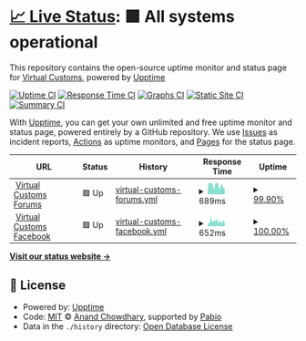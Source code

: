 # [📈 Live Status](https://Virtual-Customs-Development.github.io/upptime): <!--live status--> **🟩 All systems operational**

This repository contains the open-source uptime monitor and status page for [Virtual Customs](https://virtualcustoms.net), powered by [Upptime](https://upptime.js.org)

[![Uptime CI](https://github.com/Virtual-Customs-Development/upptime/workflows/Uptime%20CI/badge.svg)](https://github.com/Virtual-Customs-Development/upptime/actions?query=workflow%3A%22Uptime+CI%22)
[![Response Time CI](https://github.com/Virtual-Customs-Development/upptime/workflows/Response%20Time%20CI/badge.svg)](https://github.com/Virtual-Customs-Development/upptime/actions?query=workflow%3A%22Response+Time+CI%22)
[![Graphs CI](https://github.com/Virtual-Customs-Development/upptime/workflows/Graphs%20CI/badge.svg)](https://github.com/Virtual-Customs-Development/upptime/actions?query=workflow%3A%22Graphs+CI%22)
[![Static Site CI](https://github.com/Virtual-Customs-Development/upptime/workflows/Static%20Site%20CI/badge.svg)](https://github.com/Virtual-Customs-Development/upptime/actions?query=workflow%3A%22Static+Site+CI%22)
[![Summary CI](https://github.com/Virtual-Customs-Development/upptime/workflows/Summary%20CI/badge.svg)](https://github.com/Virtual-Customs-Development/upptime/actions?query=workflow%3A%22Summary+CI%22)

With [Upptime](https://upptime.js.org), you can get your own unlimited and free uptime monitor and status page, powered entirely by a GitHub repository. We use [Issues](https://github.com/Virtual-Customs-Development/upptime/issues) as incident reports, [Actions](https://github.com/Virtual-Customs-Development/upptime/actions) as uptime monitors, and [Pages](https://Virtual-Customs-Development.github.io/upptime) for the status page.

<!--start: status pages-->
<!-- This summary is generated by Upptime (https://github.com/upptime/upptime) -->
<!-- Do not edit this manually, your changes will be overwritten -->
<!-- prettier-ignore -->
| URL | Status | History | Response Time | Uptime |
| --- | ------ | ------- | ------------- | ------ |
| <img alt="" src="https://icons.duckduckgo.com/ip3/virtualcustoms.net.ico" height="13"> [Virtual Customs Forums](https://virtualcustoms.net/) | 🟩 Up | [virtual-customs-forums.yml](https://github.com/Virtual-Customs-Development/upptime/commits/HEAD/history/virtual-customs-forums.yml) | <details><summary><img alt="Response time graph" src="./graphs/virtual-customs-forums/response-time-week.png" height="20"> 689ms</summary><br><a href="https://Virtual-Customs-Development.github.io/upptime/history/virtual-customs-forums"><img alt="Response time 689" src="https://img.shields.io/endpoint?url=https%3A%2F%2Fraw.githubusercontent.com%2FVirtual-Customs-Development%2Fupptime%2FHEAD%2Fapi%2Fvirtual-customs-forums%2Fresponse-time.json"></a><br><a href="https://Virtual-Customs-Development.github.io/upptime/history/virtual-customs-forums"><img alt="24-hour response time 667" src="https://img.shields.io/endpoint?url=https%3A%2F%2Fraw.githubusercontent.com%2FVirtual-Customs-Development%2Fupptime%2FHEAD%2Fapi%2Fvirtual-customs-forums%2Fresponse-time-day.json"></a><br><a href="https://Virtual-Customs-Development.github.io/upptime/history/virtual-customs-forums"><img alt="7-day response time 689" src="https://img.shields.io/endpoint?url=https%3A%2F%2Fraw.githubusercontent.com%2FVirtual-Customs-Development%2Fupptime%2FHEAD%2Fapi%2Fvirtual-customs-forums%2Fresponse-time-week.json"></a><br><a href="https://Virtual-Customs-Development.github.io/upptime/history/virtual-customs-forums"><img alt="30-day response time 689" src="https://img.shields.io/endpoint?url=https%3A%2F%2Fraw.githubusercontent.com%2FVirtual-Customs-Development%2Fupptime%2FHEAD%2Fapi%2Fvirtual-customs-forums%2Fresponse-time-month.json"></a><br><a href="https://Virtual-Customs-Development.github.io/upptime/history/virtual-customs-forums"><img alt="1-year response time 689" src="https://img.shields.io/endpoint?url=https%3A%2F%2Fraw.githubusercontent.com%2FVirtual-Customs-Development%2Fupptime%2FHEAD%2Fapi%2Fvirtual-customs-forums%2Fresponse-time-year.json"></a></details> | <details><summary><a href="https://Virtual-Customs-Development.github.io/upptime/history/virtual-customs-forums">99.90%</a></summary><a href="https://Virtual-Customs-Development.github.io/upptime/history/virtual-customs-forums"><img alt="All-time uptime 99.90%" src="https://img.shields.io/endpoint?url=https%3A%2F%2Fraw.githubusercontent.com%2FVirtual-Customs-Development%2Fupptime%2FHEAD%2Fapi%2Fvirtual-customs-forums%2Fuptime.json"></a><br><a href="https://Virtual-Customs-Development.github.io/upptime/history/virtual-customs-forums"><img alt="24-hour uptime 99.56%" src="https://img.shields.io/endpoint?url=https%3A%2F%2Fraw.githubusercontent.com%2FVirtual-Customs-Development%2Fupptime%2FHEAD%2Fapi%2Fvirtual-customs-forums%2Fuptime-day.json"></a><br><a href="https://Virtual-Customs-Development.github.io/upptime/history/virtual-customs-forums"><img alt="7-day uptime 99.90%" src="https://img.shields.io/endpoint?url=https%3A%2F%2Fraw.githubusercontent.com%2FVirtual-Customs-Development%2Fupptime%2FHEAD%2Fapi%2Fvirtual-customs-forums%2Fuptime-week.json"></a><br><a href="https://Virtual-Customs-Development.github.io/upptime/history/virtual-customs-forums"><img alt="30-day uptime 99.90%" src="https://img.shields.io/endpoint?url=https%3A%2F%2Fraw.githubusercontent.com%2FVirtual-Customs-Development%2Fupptime%2FHEAD%2Fapi%2Fvirtual-customs-forums%2Fuptime-month.json"></a><br><a href="https://Virtual-Customs-Development.github.io/upptime/history/virtual-customs-forums"><img alt="1-year uptime 99.90%" src="https://img.shields.io/endpoint?url=https%3A%2F%2Fraw.githubusercontent.com%2FVirtual-Customs-Development%2Fupptime%2FHEAD%2Fapi%2Fvirtual-customs-forums%2Fuptime-year.json"></a></details>
| <img alt="" src="https://icons.duckduckgo.com/ip3/www.facebook.com.ico" height="13"> [Virtual Customs Facebook](https://www.facebook.com/profile.php?id=100066888865859) | 🟩 Up | [virtual-customs-facebook.yml](https://github.com/Virtual-Customs-Development/upptime/commits/HEAD/history/virtual-customs-facebook.yml) | <details><summary><img alt="Response time graph" src="./graphs/virtual-customs-facebook/response-time-week.png" height="20"> 652ms</summary><br><a href="https://Virtual-Customs-Development.github.io/upptime/history/virtual-customs-facebook"><img alt="Response time 652" src="https://img.shields.io/endpoint?url=https%3A%2F%2Fraw.githubusercontent.com%2FVirtual-Customs-Development%2Fupptime%2FHEAD%2Fapi%2Fvirtual-customs-facebook%2Fresponse-time.json"></a><br><a href="https://Virtual-Customs-Development.github.io/upptime/history/virtual-customs-facebook"><img alt="24-hour response time 371" src="https://img.shields.io/endpoint?url=https%3A%2F%2Fraw.githubusercontent.com%2FVirtual-Customs-Development%2Fupptime%2FHEAD%2Fapi%2Fvirtual-customs-facebook%2Fresponse-time-day.json"></a><br><a href="https://Virtual-Customs-Development.github.io/upptime/history/virtual-customs-facebook"><img alt="7-day response time 652" src="https://img.shields.io/endpoint?url=https%3A%2F%2Fraw.githubusercontent.com%2FVirtual-Customs-Development%2Fupptime%2FHEAD%2Fapi%2Fvirtual-customs-facebook%2Fresponse-time-week.json"></a><br><a href="https://Virtual-Customs-Development.github.io/upptime/history/virtual-customs-facebook"><img alt="30-day response time 652" src="https://img.shields.io/endpoint?url=https%3A%2F%2Fraw.githubusercontent.com%2FVirtual-Customs-Development%2Fupptime%2FHEAD%2Fapi%2Fvirtual-customs-facebook%2Fresponse-time-month.json"></a><br><a href="https://Virtual-Customs-Development.github.io/upptime/history/virtual-customs-facebook"><img alt="1-year response time 652" src="https://img.shields.io/endpoint?url=https%3A%2F%2Fraw.githubusercontent.com%2FVirtual-Customs-Development%2Fupptime%2FHEAD%2Fapi%2Fvirtual-customs-facebook%2Fresponse-time-year.json"></a></details> | <details><summary><a href="https://Virtual-Customs-Development.github.io/upptime/history/virtual-customs-facebook">100.00%</a></summary><a href="https://Virtual-Customs-Development.github.io/upptime/history/virtual-customs-facebook"><img alt="All-time uptime 100.00%" src="https://img.shields.io/endpoint?url=https%3A%2F%2Fraw.githubusercontent.com%2FVirtual-Customs-Development%2Fupptime%2FHEAD%2Fapi%2Fvirtual-customs-facebook%2Fuptime.json"></a><br><a href="https://Virtual-Customs-Development.github.io/upptime/history/virtual-customs-facebook"><img alt="24-hour uptime 100.00%" src="https://img.shields.io/endpoint?url=https%3A%2F%2Fraw.githubusercontent.com%2FVirtual-Customs-Development%2Fupptime%2FHEAD%2Fapi%2Fvirtual-customs-facebook%2Fuptime-day.json"></a><br><a href="https://Virtual-Customs-Development.github.io/upptime/history/virtual-customs-facebook"><img alt="7-day uptime 100.00%" src="https://img.shields.io/endpoint?url=https%3A%2F%2Fraw.githubusercontent.com%2FVirtual-Customs-Development%2Fupptime%2FHEAD%2Fapi%2Fvirtual-customs-facebook%2Fuptime-week.json"></a><br><a href="https://Virtual-Customs-Development.github.io/upptime/history/virtual-customs-facebook"><img alt="30-day uptime 100.00%" src="https://img.shields.io/endpoint?url=https%3A%2F%2Fraw.githubusercontent.com%2FVirtual-Customs-Development%2Fupptime%2FHEAD%2Fapi%2Fvirtual-customs-facebook%2Fuptime-month.json"></a><br><a href="https://Virtual-Customs-Development.github.io/upptime/history/virtual-customs-facebook"><img alt="1-year uptime 100.00%" src="https://img.shields.io/endpoint?url=https%3A%2F%2Fraw.githubusercontent.com%2FVirtual-Customs-Development%2Fupptime%2FHEAD%2Fapi%2Fvirtual-customs-facebook%2Fuptime-year.json"></a></details>

<!--end: status pages-->

[**Visit our status website →**](https://Virtual-Customs-Development.github.io/upptime)

## 📄 License

- Powered by: [Upptime](https://github.com/upptime/upptime)
- Code: [MIT](./LICENSE) © [Anand Chowdhary](https://anandchowdhary.com), supported by [Pabio](https://pabio.com)
- Data in the `./history` directory: [Open Database License](https://opendatacommons.org/licenses/odbl/1-0/)
